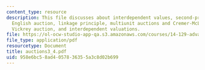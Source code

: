 ```yaml
---
content_type: resource
description: This file discusses about interdependent values, second-price auction,
  English auction, linkage principle, multiunit auctions and Cremer-McLean mechanism,
  Vickrey auction, and interdependent valuations.
file: https://ol-ocw-studio-app-qa.s3.amazonaws.com/courses/14-129-advanced-contract-theory-spring-2005/958e6bc58ad4057836355a3c8d02b699_auctions3_4.pdf
file_type: application/pdf
resourcetype: Document
title: auctions3_4.pdf
uid: 958e6bc5-8ad4-0578-3635-5a3c8d02b699
---
```

